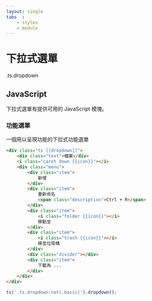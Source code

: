 ```yaml
---
layout: single
tabs  :
    - styles
    - module
---
```


# 下拉式選單

.ts.dropdown

## JavaScript

下拉式選單有提供可用的 JavaScript 模塊。

### 功能選單

一個用以呈現功能的下拉式功能選單

```html
<div class="ts [[dropdown]]">
    <div class="text">檔案</div>
    <i class="caret down {{icon}}"></i>
    <div class="menu">
        <div class="item">
            新增
        </div>
        <div class="item">
            重新命名
            <span class="description">Ctrl + R</span>
        </div>
        <div class="item">
            <i class="folder {{icon}}"></i>
            移動至
        </div>
        <div class="item">
            <i class="trash {{icon}}"></i>
            移至垃圾桶
        </div>
        <div class="divider"></div>
        <div class="item">
            下載為 ...
        </div>
    </div>
</div>
```

```js
ts('.ts.dropdown:not(.basic)').dropdown();
```